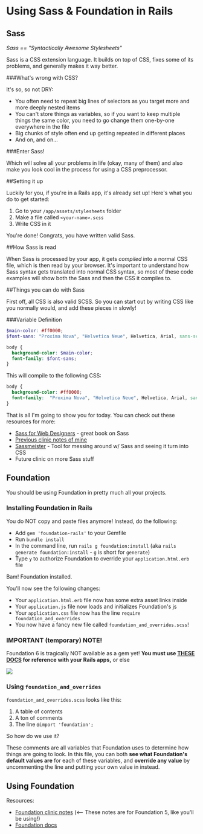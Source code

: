 # Using Sass & Foundation in Rails

## Sass

*Sass == "Syntactically Awesome Stylesheets"*

Sass is a CSS extension language. It builds on top of CSS, fixes some of its problems, and generally makes it way better.

###What's wrong with CSS?

It's so, so not DRY:
- You often need to repeat big lines of selectors as you target more and more deeply nested items
- You can't store things as variables, so if you want to keep multiple things the same color, you need to go change them one-by-one everywhere in the file
- Big chunks of style often end up getting repeated in different places
- And on, and on...

###Enter Sass!

Which will solve all your problems in life (okay, many of them) and also make you look cool in the process for using a CSS preprocessor.

##Setting it up

Luckily for you, if you're in a Rails app, it's already set up! Here's what you do to get started:

1. Go to your `/app/assets/stylesheets` folder
2. Make a file called `<your-name>.scss`
3. Write CSS in it

You're done! Congrats, you have written valid Sass.

##How Sass is read

When Sass is processed by your app, it gets *compiled* into a normal CSS file, which is then read by your browser. It's important to understand how Sass syntax gets translated into normal CSS syntax, so most of these code examples will show both the Sass and then the CSS it compiles to.

##Things you can do with Sass

First off, all CSS is also valid SCSS. So you can start out by writing CSS like you normally would, and add these pieces in slowly!

###Variable Definition

```scss
$main-color: #ff0000;
$font-sans: "Proxima Nova", "Helvetica Neue", Helvetica, Arial, sans-serif;

body {
  background-color: $main-color;
  font-family: $font-sans;
}
```

This will compile to the following CSS:

```scss
body {
  background-color: #ff0000;
  font-family:  "Proxima Nova", "Helvetica Neue", Helvetica, Arial, sans-serif;
}
```

That is all I'm going to show you for today. You can check out these resources for more:

- [Sass for Web Designers](http://esdwebtestlink.com/PDFs/ABookApart/Sass-for-Web-Designers.pdf) - great book on Sass
- [Previous clinic notes of mine](https://gist.github.com/cmkoller/fadb5e1d177aa209d0c2)
- [Sassmeister](http://sassmeister.com/) - Tool for messing around w/ Sass and seeing it turn into CSS
- Future clinic on more Sass stuff

## Foundation

You should be using Foundation in pretty much all your projects.

### Installing Foundation in Rails

You do NOT copy and paste files anymore! Instead, do the following:

- Add `gem 'foundation-rails'` to your Gemfile
- Run `bundle install`
- In the command line, run `rails g foundation:install` (aka `rails generate foundation:install` - `g` is short for `generate`)
- Type `y` to authorize Foundation to override your `application.html.erb` file

Bam! Foundation installed.

You'll now see the following changes:

- Your `application.html.erb` file now has some extra asset links inside
- Your `application.js` file now loads and initializes Foundation's js
- Your `application.css` file now has the line `require foundation_and_overrides`
- You now have a fancy new file called `foundation_and_overrides.scss`!

### IMPORTANT (temporary) NOTE!

Foundation 6 is tragically NOT available as a gem yet! **You must use [THESE DOCS](http://foundation.zurb.com/sites/docs/v/5.5.3/) for reference with your Rails apps,** or else

![](https://cessnachick.files.wordpress.com/2015/08/youre-going-to-have-a-bad-time.png)

### Using `foundation_and_overrides`

`foundation_and_overrides.scss` looks like this:

1. A table of contents
2. A ton of comments
3. The line `@import 'foundation';`

So how do we use it?

These comments are all variables that Foundation uses to determine how things are going to look. In this file, you can both **see what Foundation's default values are** for each of these variables, and **override any value** by uncommenting the line and putting your own value in instead.

## Using Foundation

Resources:

- [Foundation clinic notes](https://gist.github.com/cmkoller/7ccb2a2f9ec48ee71471) (<-- These notes are for Foundation 5, like you'll be using!)
- [Foundation docs](http://foundation.zurb.com/sites/docs/v/5.5.3/)
